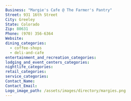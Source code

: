 ```yaml
---
Business: "Margie's Cafe @ The Farmer's Pantry"
Street: 931 16th Street
City: Greeley
State: Colorado
Zip: 80631
Phone: (970) 356-6364
Website:
dining_categories:
  - coffee-shops
  - deli-and-cafe
entertainment_and_recreation_categories:
lodging_and_event_centers_categories:
nightlife_categories:
retail_categories:
service_categories:
Contact_Name:
Contact_Email:
Logo_image_path: /assets/images/directory/margies.png
---
```



